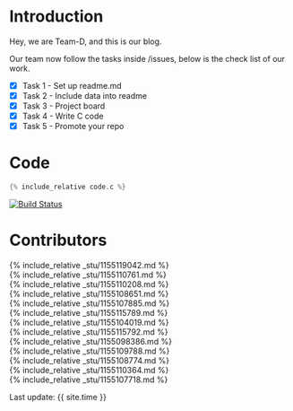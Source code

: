 # Introduction
Hey, we are Team-D, and this is our blog.


Our team now follow the tasks inside /issues, below is the check list of our work.

- [X] Task 1 - Set up readme.md
- [X] Task 2 - Include data into readme
- [X] Task 3 - Project board
- [X] Task 4 - Write C code
- [X] Task 5 - Promote your repo

# Code
```c
{% include_relative code.c %}  
```
[![Build Status](https://travis-ci.org/csci3250-2019/project-team-d.svg?branch=master)](https://travis-ci.org/csci3250-2019/project-team-d)

# Contributors

{% include_relative _stu/1155119042.md %}  
{% include_relative _stu/1155110761.md %}  
{% include_relative _stu/1155110208.md %}  
{% include_relative _stu/1155108651.md %}  
{% include_relative _stu/1155107885.md %}  
{% include_relative _stu/1155115789.md %}  
{% include_relative _stu/1155104019.md %}  
{% include_relative _stu/1155115792.md %}  
{% include_relative _stu/1155098386.md %}  
{% include_relative _stu/1155109788.md %}  
{% include_relative _stu/1155108774.md %}  
{% include_relative _stu/1155110364.md %}  
{% include_relative _stu/1155107718.md %}  

Last update: {{ site.time }}

